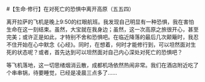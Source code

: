 #【生命⋅修行】在对死亡的恐惧中离开高原（五五四）

离开拉萨的飞机是晚上9:50的红眼航班。我发现自己明显有一种恐惧，我在害怕生命在这一刻结束。虽然，大宝就在我身边；虽然，这一次高原之旅很开心，甚至完美；或许正是如此，才特别不舍和恐惧吧。在临近降落的最后几次颠簸时，我忍不住开始在心中默念《心经》。同时，在想着，何时才能修行到，可以坦然面对生死的状态呢？或者，首先达到可以坦然面对自己内心深处对死亡的恐惧吧？

等飞机落地，这一切思绪烟消云散，成都机场依然热闹非常。我们在酒店附近吃了个串串锅，待要睡觉，已经是凌晨三点多了……